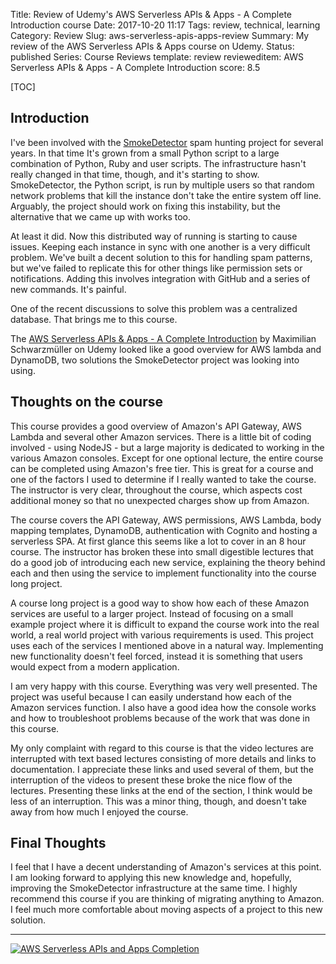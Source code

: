 Title: Review of Udemy's AWS Serverless APIs & Apps - A Complete Introduction course
Date: 2017-10-20 11:17
Tags: review, technical, learning
Category: Review
Slug: aws-serverless-apis-apps-review
Summary: My review of the AWS Serverless APIs & Apps course on Udemy.
Status: published
Series: Course Reviews
template: review
revieweditem: AWS Serverless APIs & Apps - A Complete Introduction
score: 8.5

[TOC]

## Introduction

I've been involved with the [SmokeDetector][1] spam hunting project for several years. In that time It's grown from
a small Python script to a large combination of Python, Ruby and user scripts. The infrastructure hasn't really changed
in that time, though, and it's starting to show. SmokeDetector, the Python script, is run by multiple users so that
random network problems that kill the instance don't take the entire system off line. Arguably, the project should
work on fixing this instability, but the alternative that we came up with works too.

At least it did. Now this distributed way of running is starting to cause issues. Keeping each instance in sync
with one another is a very difficult problem. We've built a decent solution to this for handling spam patterns,
but we've failed to replicate this for other things like permission sets or notifications. Adding this involves
integration with GitHub and a series of new commands. It's painful.

One of the recent discussions to solve this problem was a centralized database. That brings me to this course.

The [AWS Serverless APIs & Apps - A Complete Introduction][courselink] by Maximilian Schwarzmüller on Udemy
looked like a good overview for AWS lambda and DynamoDB, two solutions the SmokeDetector project was looking
into using.

## Thoughts on the course

This course provides a good overview of Amazon's API Gateway, AWS Lambda and several other Amazon services. There
is a little bit of coding involved - using NodeJS - but a large majority is dedicated to working in the various Amazon
consoles. Except for one optional lecture, the entire course can be completed using Amazon's free tier. This is
great for a course and one of the factors I used to determine if I really wanted to take the course. The instructor
is very clear, throughout the course, which aspects cost additional money so that no unexpected charges show up
from Amazon.

The course covers the API Gateway, AWS permissions, AWS Lambda, body mapping templates, DynamoDB, authentication with
Cognito and hosting a serverless SPA. At first glance this seems like a lot to cover in an 8 hour course. The instructor
has broken these into small digestible lectures that do a good job of introducing each new service, explaining the theory
behind each and then using the service to implement functionality into the course long project.

A course long project is a good way to show how each of these Amazon services are useful to a larger project. Instead of
focusing on a small example project where it is difficult to expand the course work into the real world, a real world
project with various requirements is used. This project uses each of the services I mentioned above in a natural way.
Implementing new functionality doesn't feel forced, instead it is something that users would expect from a modern application.

I am very happy with this course. Everything was very well presented. The project was useful because I can easily understand
how each of the Amazon services function. I also have a good idea how the console works and how to troubleshoot problems
because of the work that was done in this course.

My only complaint with regard to this course is that the video lectures are interrupted with text based lectures consisting
of more details and links to documentation. I appreciate these links and used several of them, but the interruption of the
videos to present these broke the nice flow of the lectures. Presenting these links at the end of the section, I think would be
less of an interruption. This was a minor thing, though, and doesn't take away from how much I enjoyed the course.

## Final Thoughts

I feel that I have a decent understanding of Amazon's services at this point. I am looking forward to applying this new
knowledge and, hopefully, improving the SmokeDetector infrastructure at the same time. I highly recommend this course
if you are thinking of migrating anything to Amazon. I feel much more comfortable about moving aspects of a project
to this new solution.

---

[![AWS Serverless APIs and Apps Completion][certificate]][courselink]



 [certificate]: {attach}images/udemy-aws-serverless-apis-apps.jpg
 [courselink]: https://ude.my/UC-1ESFUC2V
 [1]: {filename}2017_02_19_can-a-machine-be-taught-to-flag-spam-automatically.md
